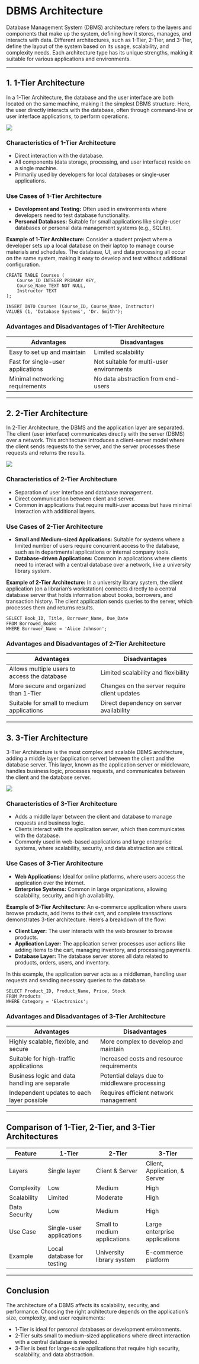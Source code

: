 # DBMS Architecture

Database Management System (DBMS) architecture refers to the layers and components that make up the system, defining how it stores, manages, and interacts with data. Different architectures, such as 1-Tier, 2-Tier, and 3-Tier, define the layout of the system based on its usage, scalability, and complexity needs. Each architecture type has its unique strengths, making it suitable for various applications and environments.

---

## 1. 1-Tier Architecture

In a 1-Tier Architecture, the database and the user interface are both located on the same machine, making it the simplest DBMS structure. Here, the user directly interacts with the database, often through command-line or user interface applications, to perform operations.

![](https://static.takeuforward.org/premium/DBMS/Introduction%20to%20DBMS/DBMS%20Architecture/1tier-283W7e8c)

### Characteristics of 1-Tier Architecture

- Direct interaction with the database.
- All components (data storage, processing, and user interface) reside on a single machine.
- Primarily used by developers for local databases or single-user applications.

### Use Cases of 1-Tier Architecture

- **Development and Testing:** Often used in environments where developers need to test database functionality.
- **Personal Databases:** Suitable for small applications like single-user databases or personal data management systems (e.g., SQLite).

**Example of 1-Tier Architecture:** Consider a student project where a developer sets up a local database on their laptop to manage course materials and schedules. The database, UI, and data processing all occur on the same system, making it easy to develop and test without additional configuration.

```
CREATE TABLE Courses (
    Course_ID INTEGER PRIMARY KEY,
    Course_Name TEXT NOT NULL,
    Instructor TEXT
);

INSERT INTO Courses (Course_ID, Course_Name, Instructor)
VALUES (1, 'Database Systems', 'Dr. Smith');
```

### Advantages and Disadvantages of 1-Tier Architecture

|Advantages|Disadvantages|
|---|---|
|Easy to set up and maintain|Limited scalability|
|Fast for single-user applications|Not suitable for multi-user environments|
|Minimal networking requirements|No data abstraction from end-users|

---

## 2. 2-Tier Architecture

In 2-Tier Architecture, the DBMS and the application layer are separated. The client (user interface) communicates directly with the server (DBMS) over a network. This architecture introduces a client-server model where the client sends requests to the server, and the server processes these requests and returns the results.

![](https://static.takeuforward.org/premium/DBMS/Introduction%20to%20DBMS/DBMS%20Architecture/2tier-izgfIzec)

### Characteristics of 2-Tier Architecture

- Separation of user interface and database management.
- Direct communication between client and server.
- Common in applications that require multi-user access but have minimal interaction with additional layers.

### Use Cases of 2-Tier Architecture

- **Small and Medium-sized Applications:** Suitable for systems where a limited number of users require concurrent access to the database, such as in departmental applications or internal company tools.
- **Database-driven Applications:** Common in applications where clients need to interact with a central database over a network, like a university library system.

**Example of 2-Tier Architecture:** In a university library system, the client application (on a librarian’s workstation) connects directly to a central database server that holds information about books, borrowers, and transaction history. The client application sends queries to the server, which processes them and returns results.

```
SELECT Book_ID, Title, Borrower_Name, Due_Date
FROM Borrowed_Books
WHERE Borrower_Name = 'Alice Johnson';
```

### Advantages and Disadvantages of 2-Tier Architecture

|Advantages|Disadvantages|
|---|---|
|Allows multiple users to access the database|Limited scalability and flexibility|
|More secure and organized than 1-Tier|Changes on the server require client updates|
|Suitable for small to medium applications|Direct dependency on server availability|

---

## 3. 3-Tier Architecture

3-Tier Architecture is the most complex and scalable DBMS architecture, adding a middle layer (application server) between the client and the database server. This layer, known as the application server or middleware, handles business logic, processes requests, and communicates between the client and the database server.

![](https://static.takeuforward.org/premium/DBMS/Introduction%20to%20DBMS/DBMS%20Architecture/3tier-ZAgb0QOu)

### Characteristics of 3-Tier Architecture

- Adds a middle layer between the client and database to manage requests and business logic.
- Clients interact with the application server, which then communicates with the database.
- Commonly used in web-based applications and large enterprise systems, where scalability, security, and data abstraction are critical.

### Use Cases of 3-Tier Architecture

- **Web Applications:** Ideal for online platforms, where users access the application over the internet.
- **Enterprise Systems:** Common in large organizations, allowing scalability, security, and high availability.

**Example of 3-Tier Architecture:** An e-commerce application where users browse products, add items to their cart, and complete transactions demonstrates 3-tier architecture. Here’s a breakdown of the flow:

- **Client Layer:** The user interacts with the web browser to browse products.
- **Application Layer:** The application server processes user actions like adding items to the cart, managing inventory, and processing payments.
- **Database Layer:** The database server stores all data related to products, orders, users, and inventory.

In this example, the application server acts as a middleman, handling user requests and sending necessary queries to the database.

```
SELECT Product_ID, Product_Name, Price, Stock
FROM Products
WHERE Category = 'Electronics';
```

### Advantages and Disadvantages of 3-Tier Architecture

|Advantages|Disadvantages|
|---|---|
|Highly scalable, flexible, and secure|More complex to develop and maintain|
|Suitable for high-traffic applications|Increased costs and resource requirements|
|Business logic and data handling are separate|Potential delays due to middleware processing|
|Independent updates to each layer possible|Requires efficient network management|

---

## Comparison of 1-Tier, 2-Tier, and 3-Tier Architectures

|Feature|1-Tier|2-Tier|3-Tier|
|---|---|---|---|
|Layers|Single layer|Client & Server|Client, Application, & Server|
|Complexity|Low|Medium|High|
|Scalability|Limited|Moderate|High|
|Data Security|Low|Medium|High|
|Use Case|Single-user applications|Small to medium applications|Large enterprise applications|
|Example|Local database for testing|University library system|E-commerce platform|

---

## Conclusion

The architecture of a DBMS affects its scalability, security, and performance. Choosing the right architecture depends on the application’s size, complexity, and user requirements:

- 1-Tier is ideal for personal databases or development environments.
- 2-Tier suits small to medium-sized applications where direct interaction with a central database is needed.
- 3-Tier is best for large-scale applications that require high security, scalability, and data abstraction.